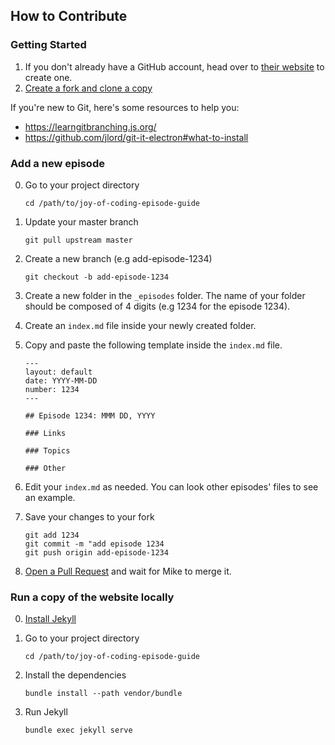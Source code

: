 ## How to Contribute

### Getting Started

1. If you don't already have a GitHub account, head over to
   [their website][gh] to create one.
2. [Create a fork and clone a copy][fork]

If you're new to Git, here's some resources to help you:

* https://learngitbranching.js.org/
* https://github.com/jlord/git-it-electron#what-to-install

### Add a new episode

0. Go to your project directory

   ```
   cd /path/to/joy-of-coding-episode-guide
   ```
0. Update your master branch
   
   ```
   git pull upstream master
   ```
0. Create a new branch (e.g add-episode-1234)

   ```
   git checkout -b add-episode-1234
   ```
0. Create a new folder in the `_episodes` folder. The name of your folder should
   be composed of 4 digits (e.g 1234 for the episode 1234).
0. Create an `index.md` file inside your newly created folder.
0. Copy and paste the following template inside the `index.md` file.

   ```
   ---
   layout: default
   date: YYYY-MM-DD
   number: 1234
   ---
   
   ## Episode 1234: MMM DD, YYYY

   ### Links
   
   ### Topics
   
   ### Other
   ```
0. Edit your `index.md` as needed. You can look other episodes' files to see an
   example.
0. Save your changes to your fork
   
   ```
   git add 1234
   git commit -m "add episode 1234
   git push origin add-episode-1234
   ```
0. [Open a Pull Request][pr] and wait for Mike to merge it.

### Run a copy of the website locally

0. [Install Jekyll][jekyll-doc]
0. Go to your project directory

   ```
   cd /path/to/joy-of-coding-episode-guide
   ```
0. Install the dependencies 

   ```
   bundle install --path vendor/bundle
   ```
0. Run Jekyll

   ```
   bundle exec jekyll serve
   ```

[fork]: https://help.github.com/en/articles/fork-a-repo
[gh]: https://github.com
[jekyll-doc]: https://jekyllrb.com/docs/
[pr]: https://help.github.com/en/articles/creating-a-pull-request-from-a-fork
